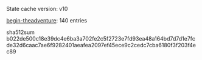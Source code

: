 State cache version: v10

[begin-theadventure](https://github.com/begin-theadventure): 140 entries

sha512sum b022de500c18e39dc4e6ba3a702fe2c5f2723e7fd93ea48a164bd7d7d1e7fcde32d6caac7ae6f9282401aeafea2097ef45ece9c2cedc7cba6180f3f203f4ec89
